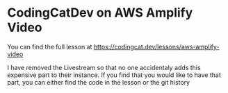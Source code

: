 # CodingCatDev on AWS Amplify Video

You can find the full lesson at https://codingcat.dev/lessons/aws-amplify-video

I have removed the Livestream so that no one accidentaly adds this expensive part to their instance.
If you find that you would like to have that part, you can either find the code in the lesson or the git history